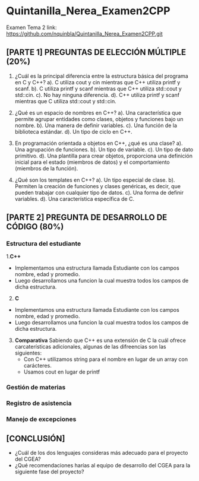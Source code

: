 # Quintanilla_Nerea_Examen2CPP
Examen Tema 2
link: https://github.com/nquinbla/Quintanilla_Nerea_Examen2CPP.git

## [PARTE 1] PREGUNTAS DE ELECCIÓN MÚLTIPLE (20%)
1. ¿Cuál es la principal diferencia entre la estructura básica del programa en C y C++?
a). C utiliza cout y cin mientras que C++ utiliza printf y scanf.
b). C utiliza printf y scanf mientras que C++ utiliza std::cout y std::cin.
c). No hay ninguna diferencia.
d). C++ utiliza printf y scanf mientras que C utiliza std::cout y std::cin.

2. ¿Qué es un espacio de nombres en C++?
a). Una característica que permite agrupar entidades como clases, objetos y funciones bajo un nombre.
b). Una manera de definir variables.
c). Una función de la biblioteca estándar.
d). Un tipo de ciclo en C++.

3. En programación orientada a objetos en C++, ¿qué es una clase?
a). Una agrupación de funciones.
b). Un tipo de variable.
c). Un tipo de dato primitivo.
d). Una plantilla para crear objetos, proporciona una definición inicial para el estado (miembros de datos) y el comportamiento (miembros de la función).

4. ¿Qué son los templates en C++?
a). Un tipo especial de clase.
b). Permiten la creación de funciones y clases genéricas, es decir, que pueden trabajar con cualquier tipo de datos.
c). Una forma de definir variables.
d). Una característica específica de C.

## [PARTE 2] PREGUNTA DE DESARROLLO DE CÓDIGO (80%)
### Estructura del estudiante
  1.**C++**
   - Implementamos una estructura llamada Estudiante con los campos nombre, edad y promedio.
   - Luego desarrollamos una funcion la cual muestra todos los campos de dicha estructura.
  2. **C**
   - Implementamos una estructura llamada Estudiante con los campos nombre, edad y promedio.
   - Luego desarrollamos una funcion la cual muestra todos los campos de dicha estructura.
  3. **Comparativa**
      Sabiendo que C++ es una extensión de C la cuál ofrece carcaterísticas adicionales, algunas de las difreencias son las siguientes:
     - Con C++ utilizamos string para el nombre en lugar de un array con carácteres.
     - Usamos cout en lugar de printf
### Gestión de materias
### Registro de asistencia
### Manejo de excepciones

## [CONCLUSIÓN]
* ¿Cuál de los dos lenguajes consideras más adecuado para el proyecto del CGEA?
* ¿Qué recomendaciones harías al equipo de desarrollo del CGEA para la siguiente fase del proyecto?
